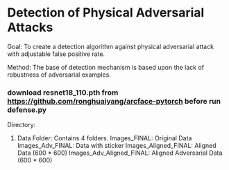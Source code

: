 # Detection of Physical Adversarial Attacks

Goal: To create a detection algorithm against physical adversarial attack with adjustable false positive rate.

Method: The base of detection mechanism is based upon the lack of robustness of adversarial examples. 

### download resnet18_110.pth from https://github.com/ronghuaiyang/arcface-pytorch before run defense.py

Directory:

1. Data Folder: Contains 4 folders.
Images_FINAL: Original Data
Images_Adv_FINAL: Data with sticker
Images_Aligned_FINAL: Aligned Data (600 * 600)
Images_Adv_Aligned_FINAL: Aligned Adversarial Data (600 * 600)


